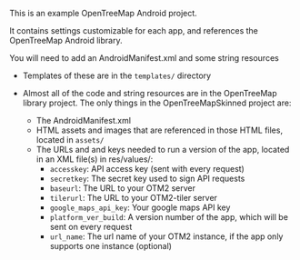 This is an example OpenTreeMap Android project.

It contains settings customizable for each app, and references the OpenTreeMap
Android library.

You will need to add an AndroidManifest.xml and some string resources
  * Templates of these are in the `templates/` directory

* Almost all of the code and string resources are in the OpenTreeMap library project.  The only things in the OpenTreeMapSkinned project are:
  * The AndroidManifest.xml
  * HTML assets and images that are referenced in those HTML files, located in `assets/`
  * The URLs and and keys needed to run a version of the app, located in an XML file(s) in res/values/:
    * `accesskey`: API access key (sent with every request)
    * `secretkey`: The secret key used to sign API requests
    * `baseurl`: The URL to your OTM2 server
    * `tilerurl`: The URL to your OTM2-tiler server
    * `google_maps_api_key`: Your google maps API key
    * `platform_ver_build`: A version number of the app, which will be sent on every request
    * `url_name`: The url name of your OTM2 instance, if the app only supports one instance (optional)
